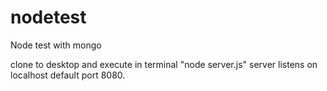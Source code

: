 # nodetest
Node test with mongo

clone to desktop and execute in terminal "node server.js" 
server listens on localhost default port 8080.
